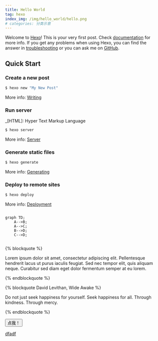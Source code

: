 ```yaml
---
title: Hello World
tag: hexo
index_img: /img/hello_world/hello.png
# categories: 分类示意 
---
```

Welcome to [Hexo](https://hexo.io/)! This is your very first post. Check [documentation](https://hexo.io/docs/) for more info. If you get any problems when using Hexo, you can find the answer in [troubleshooting](https://hexo.io/docs/troubleshooting.html) or you can ask me on [GitHub](https://github.com/hexojs/hexo/issues).

## Quick Start

### Create a new post

``` bash
$ hexo new "My New Post"
```

More info: [Writing](https://hexo.io/docs/writing.html)

### Run server

 _[HTML]: Hyper Text Markup Language

``` bash
$ hexo server
```

More info: [Server](https://hexo.io/docs/server.html)

### Generate static files

``` bash
$ hexo generate
```

More info: [Generating](https://hexo.io/docs/generating.html)

### Deploy to remote sites

``` bash
$ hexo deploy
```

More info: [Deployment](https://hexo.io/docs/one-command-deployment.html)

``` mermaid

graph TD;
    A-->B;
    A-->C;
    B-->D;
    C-->D;
    
```

{% blockquote %}

Lorem ipsum dolor sit amet, consectetur adipiscing elit. Pellentesque hendrerit lacus ut purus iaculis feugiat. Sed nec tempor elit, quis aliquam neque. Curabitur sed diam eget dolor fermentum semper at eu lorem.

{% endblockquote %}

{% blockquote David Levithan, Wide Awake %}

Do not just seek happiness for yourself. Seek happiness for all. Through kindness. Through mercy.

{% endblockquote %}


<input type="button" id="dark1" value="点我！">

<a type="button" href="#" id="dark2">dfadf</a>